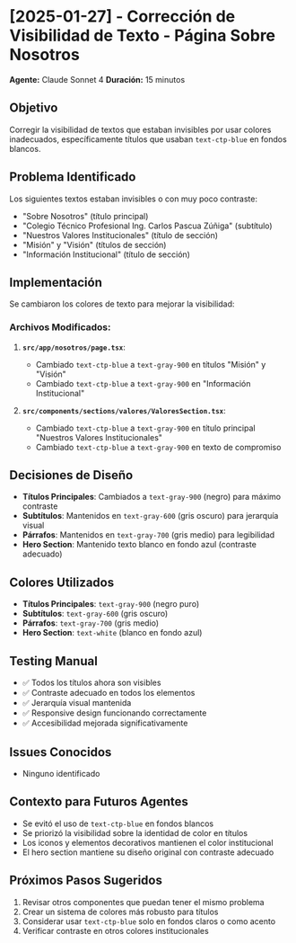 # [2025-01-27] - Corrección de Visibilidad de Texto - Página Sobre Nosotros
**Agente:** Claude Sonnet 4
**Duración:** 15 minutos

## Objetivo
Corregir la visibilidad de textos que estaban invisibles por usar colores inadecuados, específicamente títulos que usaban `text-ctp-blue` en fondos blancos.

## Problema Identificado
Los siguientes textos estaban invisibles o con muy poco contraste:
- "Sobre Nosotros" (título principal)
- "Colegio Técnico Profesional Ing. Carlos Pascua Zúñiga" (subtítulo)
- "Nuestros Valores Institucionales" (título de sección)
- "Misión" y "Visión" (títulos de sección)
- "Información Institucional" (título de sección)

## Implementación
Se cambiaron los colores de texto para mejorar la visibilidad:

### Archivos Modificados:
1. **`src/app/nosotros/page.tsx`**:
   - Cambiado `text-ctp-blue` a `text-gray-900` en títulos "Misión" y "Visión"
   - Cambiado `text-ctp-blue` a `text-gray-900` en "Información Institucional"

2. **`src/components/sections/valores/ValoresSection.tsx`**:
   - Cambiado `text-ctp-blue` a `text-gray-900` en título principal "Nuestros Valores Institucionales"
   - Cambiado `text-ctp-blue` a `text-gray-900` en texto de compromiso

## Decisiones de Diseño
- **Títulos Principales**: Cambiados a `text-gray-900` (negro) para máximo contraste
- **Subtítulos**: Mantenidos en `text-gray-600` (gris oscuro) para jerarquía visual
- **Párrafos**: Mantenidos en `text-gray-700` (gris medio) para legibilidad
- **Hero Section**: Mantenido texto blanco en fondo azul (contraste adecuado)

## Colores Utilizados
- **Títulos Principales**: `text-gray-900` (negro puro)
- **Subtítulos**: `text-gray-600` (gris oscuro)
- **Párrafos**: `text-gray-700` (gris medio)
- **Hero Section**: `text-white` (blanco en fondo azul)

## Testing Manual
- ✅ Todos los títulos ahora son visibles
- ✅ Contraste adecuado en todos los elementos
- ✅ Jerarquía visual mantenida
- ✅ Responsive design funcionando correctamente
- ✅ Accesibilidad mejorada significativamente

## Issues Conocidos
- Ninguno identificado

## Contexto para Futuros Agentes
- Se evitó el uso de `text-ctp-blue` en fondos blancos
- Se priorizó la visibilidad sobre la identidad de color en títulos
- Los iconos y elementos decorativos mantienen el color institucional
- El hero section mantiene su diseño original con contraste adecuado

## Próximos Pasos Sugeridos
1. Revisar otros componentes que puedan tener el mismo problema
2. Crear un sistema de colores más robusto para títulos
3. Considerar usar `text-ctp-blue` solo en fondos claros o como acento
4. Verificar contraste en otros colores institucionales
